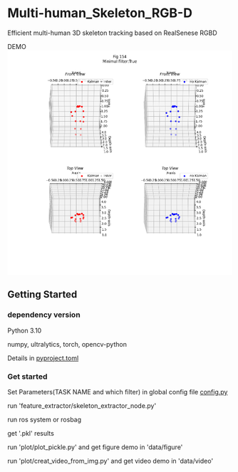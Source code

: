 # Multi-human_Skeleton_RGB-D
Efficient multi-human 3D skeleton tracking based on RealSenese RGBD

DEMO
![image](/doc/test_Outliers_True_fig154.png)

## Getting Started

### dependency version

Python 3.10

numpy, ultralytics, torch, opencv-python

Details in [pyproject.toml](/pyproject.toml)


### Get started
Set Parameters(TASK NAME and which filter) in global config file [config.py](/feature_extractor/config.py)

run 'feature_extractor/skeleton_extractor_node.py'

run ros system or rosbag

get '.pkl' results 

run 'plot/plot_pickle.py' and get figure demo in 'data/figure'

run 'plot/creat_video_from_img.py' and get video demo in 'data/video'
